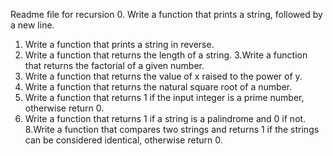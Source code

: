 Readme file for recursion
0. Write a function that prints a string, followed by a new line.
1. Write a function that prints a string in reverse.
2. Write a function that returns the length of a string.
3.Write a function that returns the factorial of a given number.
4. Write a function that returns the value of x raised to the power of y.
5. Write a function that returns the natural square root of a number.
6. Write a function that returns 1 if the input integer is a prime number, otherwise return 0.
7. Write a function that returns 1 if a string is a palindrome and 0 if not.
8.Write a function that compares two strings and returns 1 if the strings can be considered identical, otherwise return 0.
